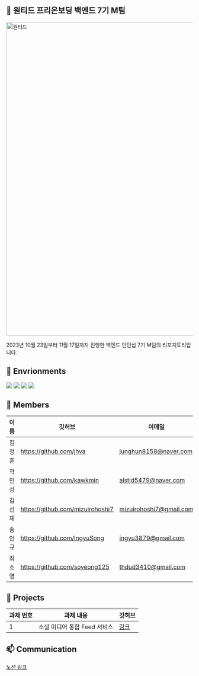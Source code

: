 ## :rocket: 원티드 프리온보딩 백엔드 7기 M팀
<img width="847" alt="원티드" src="https://github.com/wanted-preonboarding-team-m/.github/assets/142835195/d91d6adb-f9c3-4089-b481-0e08b14e15f1">

2023년 10월 23일부터 11월 17일까지 진행한 백엔드 인턴십 7기 M팀의 리포지토리입니다.

## :file_folder: Envrionments
<img src="https://img.shields.io/badge/spring-6DB33F?style=for-the-badge&logo=spring&logoColor=white"/> <img src="https://img.shields.io/badge/mysql-4479A1?style=for-the-badge&logo=mysql&logoColor=white"/> <img src="https://img.shields.io/badge/docker-2496ED?style=for-the-badge&logo=docker&logoColor=white"/> <img src="https://img.shields.io/badge/amazonec2-FF9900?style=for-the-badge&logo=amazonec2&logoColor=white"/>

## :runner: Members
|이름|깃허브|이메일|
|---|---|---|
|김정훈|https://github.com/jhva|junghun8158@naver.com|
|곽민성|https://github.com/kawkmin|alstjd5479@naver.com|
|김선재|https://github.com/mizuirohoshi7|mizuirohoshi7@gmail.com|
|송인규|https://github.com/IngyuSong|ingyu3879@gmail.com|
|최소영|https://github.com/soyeong125|thdud3410@gmail.com|

## :bookmark_tabs: Projects
|과제 번호|과제 내용|깃허브|
|---|---|---|
|1|소셜 미디어 통합 Feed 서비스|[링크](https://github.com/wanted-preonboarding-team-m/01_SocialIntegrateFreed)|

## :mailbox: Communication
[노션 링크](https://mizuirohoshi7.notion.site/Team-M-160f3ab6362641eda43b56d68f103b5b?pvs=4)
